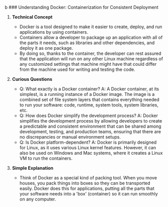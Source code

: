 b ### Understanding Docker: Containerization for Consistent Deployment

1. **Technical Concept**
   - Docker is a tool designed to make it easier to create, deploy, and run applications by using containers.
   - Containers allow a developer to package up an application with all of the parts it needs, such as libraries and other dependencies, and deploy it as one package.
   - By doing so, thanks to the container, the developer can rest assured that the application will run on any other Linux machine regardless of any customized settings that machine might have that could differ from the machine used for writing and testing the code.

2. **Curious Questions**
   - Q: What exactly is a Docker container?
     A: A Docker container, at its simplest, is a running instance of a Docker image. The image is a combined set of file system layers that contains everything needed to run your software: code, runtime, system tools, system libraries, etc.
   - Q: How does Docker simplify the development process?
     A: Docker simplifies the development process by allowing developers to create a predictable and consistent environment that can be shared among development, testing, and production teams, ensuring that there are no discrepancies or manual environment setups.
   - Q: Is Docker platform-dependent?
     A: Docker is primarily designed for Linux, as it uses various Linux kernel features. However, it can also be used on Windows and Mac systems, where it creates a Linux VM to run the containers.

3. **Simple Explanation**
   - Think of Docker as a special kind of packing tool. When you move houses, you pack things into boxes so they can be transported easily. Docker does this for applications, putting all the parts that your software needs into a 'box' (container) so it can run smoothly on any computer.
